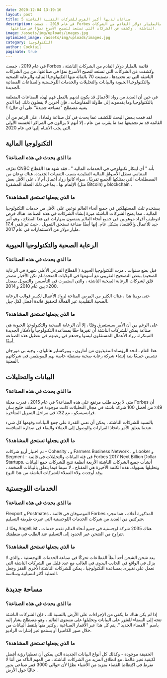 ```yaml
---
date: 2020-12-04 13:19:16
layout: post
title: 5 صناعات لديها أكبر الفرص للشركات التقنية الناشئة
description: في عام 2019 ، جمعت Forbes قائمة بالمليار دولار القادم من الشركات
  الناشئة ، وكشفت عن الشركات التي تستعد لتصبح الأسرع نموًا في صناعتها.
image: /assets/img/uploads/images.jpg
optimized_image: /assets/img/uploads/images.jpg
category: التكنولوجيا
author: Cocktail
paginate: true
---
```

في عام 2019 ، جمعت Forbes قائمة  بالمليار دولار القادم من الشركات الناشئة ، وكشفت عن الشركات التي تستعد لتصبح الأسرع نموًا في صناعتها. من بين الشركات الناشئة التي تم تحديدها ، تضمنت 70 بالمائة منها التكنولوجيا المالية والرعاية الصحية والتكنولوجيا الحيوية والبيانات والتحليلات والخدمات اللوجستية والصناعات الفضائية الجديدة.

في حين أن العديد من رواد الأعمال قد يكون لديهم بالفعل فهم لهذه الصناعات المتعلقة بالتكنولوجيا وما يقدمونه إلى طاولة المفاوضات ، فإن آخرين لا يفعلون ذلك. (ما الذي يعنيه مصطلح "مساحة جديدة" على أي حال) ؟

لقد قمت ببعض البحث للكشف عما يحدث في كل صناعة ولماذا ، على الرغم من أن القائمة قد تم تجميعها منذ ما يقرب من عام ، إلا أنهم لا يزالون في المراكز الخمسة الأولى التي يجب الانتباه إليها في عام 2020.

## التكنولوجيا المالية

### ما الذي يحدث في هذه الصناعة؟

تعرّف CNBC بأنه " أي ابتكار تكنولوجي في الخدمات المالية " ، فقد شهد هذا القطاع المتنامي تعطل الأسواق المالية التقليدية بسبب التقنيات الجديدة. هناك نوعان من المصطلحات التي يمتلكها الجميع تقريبًا ، سواء كانوا رواد أعمال أم لا ، على الأقل بعض الإلمام بها ، بما في ذلك العملة المشفرة (مثل Bitcoin) و blockchain .

### ما الذي يجعلها تستحق المشاهدة؟

يستخدم ثلث المستهلكين في جميع أنحاء العالم نوعين على الأقل من خدمات التكنولوجيا المالية ، مما يمنح الشركات الناشئة ميزة إنشاء الشركات في هذه الصناعة. هناك فرص لتوظيف أفراد موهوبين في جميع أنحاء العالم يتمتعون بمهارات في هذا القطاع ، وهو أمر جيد للأعمال والاقتصاد بشكل عام. إنها أيضًا صناعة تستحق التمويل ، حيث تم تلقي 17.4 مليار دولار من الاستثمارات في عام 2017.

## الرعاية الصحية والتكنولوجيا الحيوية

### ما الذي يحدث في هذه الصناعة؟

قبل بضع سنوات ، مرت التكنولوجيا الحيوية ( القطاع الفرعي الأعلى شهرة في الرعاية الصحية) ببعض التصحيح التقريبي مع أسهمها في الولايات المتحدة.لم تكن الأخبار مصدر قلق لشركات الرعاية الصحية الناشئة ، والتي استمرت في التأسيس والتمويل بمعدل 200٪ بين عام 2010 و 2014.

حتى يومنا هذا ، هناك الكثير من الفرص المتاحة لرواد الأعمال لكسر قوالب الرعاية الصحية التقليدية غير الفعالة لتحقيق فائدة أفضل لكل جيل.

### ما الذي يجعلها تستحق المشاهدة؟

على الرغم من أن الأمر سيستغرق وقتًا ، إلا أن الرعاية الصحية والتكنولوجيا الحيوية هي صناعة يمكن للشركات الناشئة أن تغيرها حقًا بمساعدة التكنولوجيا والأفكار الجديدة المبتكرة. رواد الأعمال المستقلون ليسوا وحدهم في رغبتهم في تعطيل هذه الصناعة أيضًا.

هذا العام ، اتحد الرؤساء التنفيذيون من أمازون ، وبيركشاير هاثاواي ، وجيه بي مورجان تشيس جميعًا بنية إنشاء شركة رعاية صحية مستقلة خاصة بهم للموظفين في شركاتهم المعنية.

## البيانات والتحليلات

### ما الذي يحدث في هذه الصناعة؟

متى لا يوجد طلب مرتفع على هذه الصناعة؟ في عام 2015 ، قدرت مجلة Forbes أن 49٪ من أفضل 100 شركة ناشئة في مجال التحليلات كانت موجودة في منطقة خليج سان فرانسيسكو ، مع 32٪ في مراحل التمويل المتأخرة.

بالنسبة للشركات الناشئة ، يمكن أن تعني القدرة على جمع البيانات وفهمها كل شيء عندما يتعلق الأمر باتخاذ القرارات والوصول إلى العملاء والبقاء في صدارة المنافسة.

### ما الذي يجعلها تستحق المشاهدة؟

تم اختيار أربع شركات - Cohesity ، و Farmers Business Network ، و Looker و Segment - في فئة البيانات والتحليلات في قائمة Forbes 2017 Next Billion Dollar Startups. أنشأت جميع الشركات الناشئة الأربعة أنظمة تتيح للشركات جمع البيانات وتحليلها بسهولة. هذه الكلمة الأخيرة هي المفتاح ، لا سيما فيما يتعلق بالبيانات الضخمة ، وقد أوجدت ولاء العملاء للشركات الناشئة من هذا النوع.

## الخدمات اللوجستية

### ما الذي يحدث في هذه الصناعة؟

Flexport و Postmates ، الموصوفان في قائمة Forbes المذكورة أعلاه ، هما مجرد شركتين من العديد من شركات الخدمات اللوجستية التي غيرت طريقة التسليم.

وفقًا لـ AngelList ، هناك 2035 شركة لوجستية في جميع أنحاء العالم تقدم خدمات تتراوح من الشحن عبر الحدود إلى التسليم عند الطلب في منطقتك.

### ما الذي يجعلها تستحق المشاهدة؟

يعد شحن الشحن أحد أبطأ القطاعات تحركًا في صناعة الخدمات اللوجستية ، والذي لا يزال في الواقع في الجانب اليدوي في الغالب مع عدد قليل من الشركات الناشئة التي تعمل على تغييره. بمساعدة التكنولوجيا ، يمكن للشركات الناشئة الأخرى القفز وجعل العملية أكثر انسيابية وسلاسة.

## مساحة جديدة

### ما الذي يحدث في هذه الصناعة؟

إذا لم يكن هناك ما يكفي من الإجراءات على الأرض بالنسبة لك ، فإن الشركات الناشئة تتجه إلى السماء للعثور على البيانات وتحليلها على مستوى العالم ، وهو مصطلح يشار إليه باسم " الفضاء الجديد ". يتم كل هذا عبر الأقمار الصناعية ، وكثير منها يلتقط البيانات من خلال صور الكاميرا أو يستمع عبر إشارات الراديو.

### ما الذي يجعلها تستحق المشاهدة؟

الحقيقة موجودة - وكذلك كل أنواع البيانات الجديدة التي يمكن أن تعطينا رؤية أفضل لكيفية تغير عالمنا. مع انطلاق المزيد من الشركات الناشئة ، من المهم التأكد من أننا لا نفرط في اكتظاظ الفضاء بمزيد من الأشياء نظرًا لأن حوالي 3000 قمر صناعي يدور حاليًا حول الأرض .